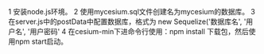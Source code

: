1 安装node.js环境。
2 使用mycesium.sql文件创建名为mycesium的数据库。
3 在server.js中的postData中配置数据库，格式为
new Sequelize('数据库名', '用户名', '用户密码'
4 在cesium-min下进命令行使用：npm install 下载包，然后使用npm start启动。